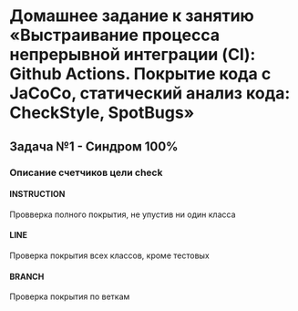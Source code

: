 # Домашнее задание к занятию «Выстраивание процесса непрерывной интеграции (CI): Github Actions. Покрытие кода с JaCoCo, статический анализ кода: CheckStyle, SpotBugs»

## Задача №1 - Синдром 100%
### Описание счетчиков цели check

#### INSTRUCTION
Провверка полного покрытия, не упустив ни один класса

#### LINE
Проверка покрытия всех классов, кроме тестовых

#### BRANCH
Проверка покрытия по веткам

